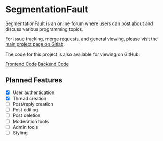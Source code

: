 # SegmentationFault

SegmentationFault is an online forum where users can post about and discuss various programming topics.

For issue tracking, merge requests, and general viewing, please visit the [main project page on Gitlab](https://git.julianneadams.info/segmentationfault).

The code for this project is also available for viewing on GitHub:

[Frontend Code](https://github.com/LeftySolara/SegmentationFault-Frontend)
[Backend Code](https://github.com/LeftySolara/SegmentationFault-Backend)

## Planned Features

- [x] User authentication
- [x] Thread creation
- [ ] Post/reply creation
- [ ] Post editing
- [ ] Post deletion
- [ ] Moderation tools
- [ ] Admin tools
- [ ] Styling
